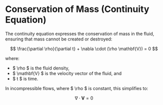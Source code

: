 # Conservation of Mass (Continuity Equation)

The continuity equation expresses the conservation of mass in the fluid, ensuring that mass cannot be created or destroyed:

$$
\frac{\partial \rho}{\partial t} + \nabla \cdot (\rho \mathbf{V}) = 0
$$

where:
- $ \rho $ is the fluid density,
- $ \mathbf{V} $ is the velocity vector of the fluid, and
- $ t $ is time.

In incompressible flows, where $ \rho $ is constant, this simplifies to:

$$
\nabla \cdot \mathbf{V} = 0
$$
